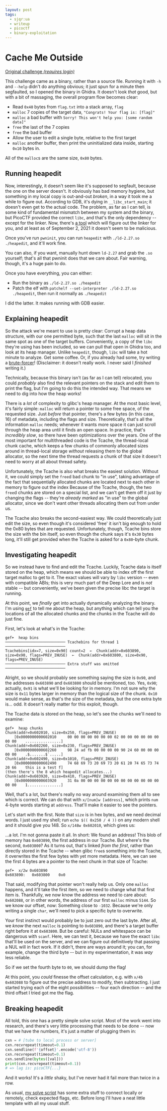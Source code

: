 ```yaml
---
layout: post
tags:
  - sjqr:ua
  - writeup
  - picoctf
  - binary-exploitation
---
```


# Cache Me Outside

[Original challenge *(requires login)*](https://play.picoctf.org/practice/challenge/146)

This challenge came as a binary, rather than a source file.
Running it with `-h` and `--help` didn't do anything obvious; it just spun for a minute then segfaulted, so I opened the binary in Ghidra.
It doesn't look *that* good, but with a bit of massaging, the overall program flow becomes clear:

- Read `0x40` bytes from `flag.txt` into a stack array, `flag`
- `malloc` 7 copies of the target data, `"Congrats! Your flag is: [flag]"`
- `malloc` a bad buffer with `Sorry! This won't help you: [some random data]"`
- `free` the last of the 7 copies
- `free` the bad buffer
- Allow the user to edit a single byte, relative to the first target
- `malloc` another buffer, then print the uninitialized data inside, starting `0x10` bytes in.

All of the `malloc`s are the same size, `0x80` bytes.

## Running heapedit

Now, interestingly, it doesn't seem like it's supposed to segfault, because the one on the server doesn't.
It obviously has bad memory hygiene, but something in my local copy is out-and-out *broken*, in a way it took me a while to figure out.
According to GDB, it's dying in `__libc_start_main`; it doesn't even get to the actual code.
The problem, as far as I can tell, is some kind of fundamental mismatch between my system and the binary, but PicoCTF provided the correct `libc`, and that's the only dependency -- except for the linker.
Now, there's [a tool](https://github.com/io12/pwninit) which will figure out the linker for you, and at least as of September 2, 2021 it doesn't seem to be malicious.

Once you've run `pwninit`, you can run `heapedit` with `./ld-2.27.so ./heapedit`, and it'll work fine.

You can also, if you want, manually hunt down `ld-2.27` and grab the `.so` yourself; that's all that pwninit does that we care about.
Fair warning, though, it's a huge pain to do.

Once you have everything, you can either:

- Run the binary as `./ld-2.27.so ./heapedit`
- Patch the elf with `patchelf --set-interpreter ./ld-2.27.so ./heapedit`, then run it normally as `./heapedit`

I did the latter.
It makes running with GDB easier.

## Explaining heapedit

So the attack we're meant to use is pretty clear:
Corrupt a heap data structure, with our one permitted byte, such that the last `malloc` will sit in the same spot as one of the target buffers.
Conveniently, a copy of the `libc` they're using has been included, so we can pull that open in Ghidra too, and look at its heap manager.
Unlike `heapedit`, though, `libc` will take a hot minute to analyze.
Get some coffee.
Or, if you already had some, try writing a [brute-forcer](./bf.py)!
(Disclaimer: it doesn't really work.
I never said I *finished* writing it.)

Technically, because this binary isn't (as far as I can tell) relocated, you could *probably* also find the relevant pointers on the stack and edit them to print the flag, but I'm going to do this the intended way.
That means we need to dig into how the heap works!

There is a *lot* of complexity to glibc's heap manager.
At the most basic level, it's fairly simple:
`malloc` will return a pointer to some free space, of the requested size.
Just *before* that pointer, there's a few bytes (in this case, 16) of metadata, including the flags and size.
Theoretically, that's all the information `malloc` needs; whenever it wants more space it can just scroll through the heap area until it finds an open space.
In practice, that's *incredibly slow*, so there have been optimizations over the years.
One of the most important for multithreaded code is the Tcache, the thread-local chunk cache, which keeps a few chunks of commonly allocated sizes around in thread-local storage *without* releasing them to the global allocator, so the next time the thread requests a chunk of that size it doesn't need to worry at all about thread safety.

Unfortunately, the Tcache is also what breaks the easiest solution.
Without it, we could simply set the `free`d bad chunk to "in use", taking advantage of the fact that sequentially allocated chunks are located next to each other in memory to figure out the index
Because of the Tcache, though, the two `free`d chunks are stored on a special list, and we can't get them off it just by changing the flags -- they're *already marked* as "in use" to the global allocator, since we don't want other threads allocating them out from under us.

The Tcache also breaks the second-easiest way.
We could theoretically just edit the size, so even though it's considered 'free' it isn't big enough to hold the 0x80 bytes that are requested.
Unfortunately, though, Tcache bins store the size with the bin itself, so even though the chunk says it's `0x30` bytes long, it'll still get provided when the Tcache is asked for a `0x80`-byte chunk.

## Investigating heapedit

So we instead have to find and edit the Tcache.
Luckily, Tcache data is itself stored on the heap, which means we should be able to index off the first target malloc to get to it.
The exact values will vary by `libc` version -- even with compatible ABIs; this is very much part of the Deep Lore and is *not* stable -- but conveniently, we've been given the precise libc the target is running.

At this point, we *finally* get into actually dynamically analyzing the binary.
I'm using [`gef`](https://github.com/hugsy/gef/) to tell me about the heap, but anything which can tell you the locations of all the allocated chunks and the chunks in the Tcache will do just fine.

First, let's look at what's in the Tcache:

```
gef➤  heap bins
─────────────────────────── Tcachebins for thread 1 ───────────────────────────
Tcachebins[idx=7, size=0x90] count=2  ←  Chunk(addr=0x603890, size=0x90, flags=PREV_INUSE)  ←  Chunk(addr=0x603800, size=0x90, flags=PREV_INUSE)
─────────────────────────── Extra stuff was omitted ───────────────────────────
```

Alright, so we should probably see something saying the size is `0x90`, and the addresses `0x603890` and `0x603800` should be mentioned, too.
Yes, `0x90`; actually, `0x91` is what we'll be looking for in memory.
I'm not sure why the size is `0x11` bytes larger in memory than the logical size of the chunk.
`0x10` would make sense, as that's the size of the metadata, but the one extra byte is... odd.
It doesn't really matter for this exploit, though.

The Tcache data is stored on the heap, so let's see the chunks we'll need to examine:

```
gef➤  heap chunks
Chunk(addr=0x602010, size=0x250, flags=PREV_INUSE)
    [0x0000000000602010     00 00 00 00 00 00 00 02 00 00 00 00 00 00 00 00    ................]
Chunk(addr=0x602260, size=0x230, flags=PREV_INUSE)
    [0x0000000000602260     98 24 ad fb 00 00 00 00 90 24 60 00 00 00 00 00    .$.......$`.....]
Chunk(addr=0x602490, size=0x1010, flags=PREV_INUSE)
    [0x0000000000602490     74 68 69 73 20 69 73 20 61 20 74 65 73 74 20 66    this is a test f]
(then there's the 8 which heapedit allocates...)
Chunk(addr=0x603920, size=0x410, flags=PREV_INUSE)
    [0x0000000000603920     31 0a 00 00 00 00 00 00 00 00 00 00 00 00 00 00    1...............]
```

Well, that's a lot, but there's really no way around examining them all to see which is correct.
We can do that with `x/[num]w [address]`, which prints `num` 4-byte words starting at `address`.
That'll make it easier to see the pointers.

Let's start with the first.
Note that `size` is in hex bytes, and we need decimal words.
I just used my shell; run `echo $(( 0x250 / 4 ))` on any modern shell and it should give you 148.
So `x/148w 0x602010`, which gives us:

...a lot.
I'm not gonna paste it all.
In short: We found an address!
This blob of memory has `0x603890`, the first address in our Tcache.
But where's the second, `0x603800`?
As it turns out, that's linked *from the first*, rather than directly stored in the Tcache -- when glibc `free`s something into the Tcache, it overwrites the first few bytes with yet more metadata.
Here, we can see the first 4 bytes are a pointer to the next chunk in that size of Tcache:

```
gef➤  x/2w 0x603890
0x603890:	0x603800	0x0
```

That said, modifying that pointer won't really help us.
Only one `malloc` happens, and it'll take the first item, so we need to change what that first item is.
Thankfully, we now know the address we need to care about: `0x602088`, or in other words, the address of our first `malloc` minus `5144`.
So we know our offset, now: Something close to `-1032`.
Because we're only writing a single `char`, we'll need to pick a specific byte to overwrite.

Your first instinct would probably be to just zero out the last byte.
After all, we *know* the next `malloc` is pointing to `0x603890`, and there's a target buffer right before it at `0x603800`.
But be careful:
NULs and whitespace can be dangerous with `scanf`.
Here, we can test it, because we have the exact `libc` that'll be used on the server, and we can figure out definitively that passing a NUL will in fact work.
If it didn't, there are ways around it; you can, for example, change the third byte -- but in my experimentation, it was *way* less reliable.

So if we set the fourth byte to `00`, we should dump the flag!

At this point, you *could* finesse the offset calculation, e.g. with `x/4b 0x602088` to figure out the precise address to modify, then subtracting.
I just started trying each of the eight possibilities -- four each direction -- and the third offset I tried got me the flag.

## Breaking heapedit

All told, this one has a pretty simple solve script.
Most of the work went into research, and there's very little processing that needs to be done -- now that we have the numbers, it's just a matter of plugging them in:

```py
cxn = # [tube to local process or server]
cxn.recvrepeat(timeout=0.1)
cxn.sendline(f'{offset}'.encode('utf-8'))
cxn.recvrepeat(timeout=0.1)
cxn.sendline(bytes([val]))
print(cxn.recvrepeat(timeout=0.1))
# => lag is: picoCTF{...}
```

And it works!
It's a *little* shaky, but I've never had it fail more than twice in a row.

As usual, [my solve script](./solve.py) has some extra stuff to connect locally or remotely, check expected flags, etc.
Before long I'll have a neat little template with all my usual stuff.
